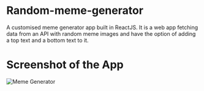 # Random-meme-generator
A customised meme generator app built in ReactJS. It is a web app fetching data from an API with random meme images and have the option of adding a top text and a bottom text to it.

# Screenshot of the App
![Meme Generator](https://ibb.co/yk0Yg13.jpg)
